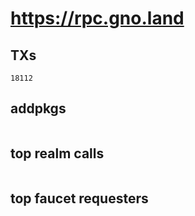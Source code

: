 # https://rpc.gno.land

## TXs
```
18112
```

## addpkgs
```
```

## top realm calls
```
```

## top faucet requesters
```
```

